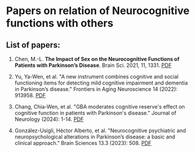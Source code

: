 # Papers on relation of Neurocognitive functions with others

## List of papers:
1. Chen, M.-L. __The Impact of Sex on the Neurocognitive Functions of Patients with Parkinson’s Disease__. Brain Sci. 2021, 11, 1331. 
<a href="NC_Paper/2011_BrainScience_The Impact of Sex on the Neurocognitive Functions of Patients with Parkinson’s Disease.pdf" class="image fit">PDF</a>

2. Yu, Ya-Wen, et al. "A new instrument combines cognitive and social functioning items for detecting mild cognitive impairment and dementia in Parkinson’s disease." Frontiers in Aging Neuroscience 14 (2022): 913958. <a href="NC_Paper/2022_FrontiersInAginNeuroscience_A New Instrument Combines Cognitive and Social Functioning Items for Detecting Mild Cognitive Impairment and Dementia in Parkinson’s Disease.pdf" class="image fit">PDF</a>

3. Chang, Chia-Wen, et al. "GBA moderates cognitive reserve's effect on cognitive function in patients with Parkinson's disease." Journal of Neurology (2024): 1-14. <a href="NC_Paper/2024_JournalOfneurology_GBA moderates cognitive reserve's effect on cognitive function in patients with Parkinson's disease.pdf">PDF</a>

4. González-Usigli, Héctor Alberto, et al. "Neurocognitive psychiatric and neuropsychological alterations in Parkinson’s disease: a basic and clinical approach." Brain Sciences 13.3 (2023): 508. <a href="NC_Paper/2023_BrainScience_Neurocognitive Psychiatric and Neuropsychological Alterations in Parkinson’s Disease A Basic and Clinical Approach.pdf">PDF</a>
